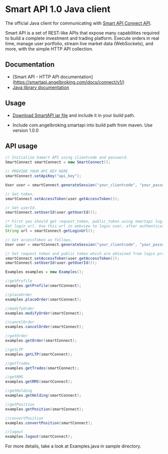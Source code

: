 # Smart API 1.0 Java client
The official Java client for communicating with [Smart API Connect API](https://smartapi.angelbroking.com).

Smart API is a set of REST-like APIs that expose many capabilities required to build a complete investment and trading platform. Execute orders in real time, manage user portfolio, stream live market data (WebSockets), and more, with the simple HTTP API collection.

## Documentation
- [Smart API - HTTP API documentation] (https://smartapi.angelbroking.com/docs/connect/v1/)
- [Java library documentation](https://smartapi.angelbroking.com/docs/connect/v1/)

## Usage
- [Download SmartAPI jar file](https://github.com/angelbroking-github/smartapi-java/blob/main/dist) and include it in your build path.

- Include com.angelbroking.smartapi into build path from maven. Use version 1.0.0

## API usage
```java
// Initialize Samart API using clientcode and password.
SmartConnect smartConnect = new SmartConnect();

// PROVIDE YOUR API KEY HERE
smartConnect.setApiKey("api_key");

User user = smartConnect.generateSession("your_clientcode", "your_password");

// Set token.
smartConnect.setAccessToken(user.getAccessToken());

// Set userId.
smartConnect.setUserId(user.getUserId());

/* First you should get request_token, public_token using smartapi login and then use jwttoken smartapi call.
Get login url. Use this url in webview to login user, after authenticating user you will get requestToken. Use the same to get accessToken. */
String url = smartConnect.getLoginUrl();

// Get accessToken as follows,
User user = smartConnect.generateSession("your_clientcode", "your_password");

// Set request token and public token which are obtained from login process.
smartConnect.setAccessToken(user.getAccessToken());
smartConnect.setUserId(user.getUserId());

Examples examples = new Examples();

//getProfile
examples.getProfile(smartConnect);

//placeOrder
examples.placeOrder(smartConnect);

//modifyOrder
examples.modifyOrder(smartConnect);

//cancelOrder
examples.cancelOrder(smartConnect);

//getOrder
examples.getOrder(smartConnect);

//getLTP
examples.getLTP(smartConnect);

//getTrades
examples.getTrades(smartConnect);

//getRMS
examples.getRMS(smartConnect);

//getHolding
examples.getHolding(smartConnect);

//getPosition
examples.getPosition(smartConnect);

//convertPosition
examples.convertPosition(smartConnect);

//logout
examples.logout(smartConnect);

```
For more details, take a look at Examples.java in sample directory.

